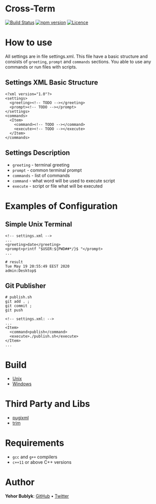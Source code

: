 # Cross-Term
[![Build Status](https://travis-ci.org/yehorbk/cross-term.svg?branch=master)](https://travis-ci.org/yehorbk/cross-term)
[![npm version](https://img.shields.io/github/v/release/yehorbk/cross-term)](https://www.npmjs.com/package/impress)
[![Licence](https://img.shields.io/github/license/yehorbk/cross-term)]()
# How to use
All settings are in file settings.xml. This file have a basic structure and consists of `greeting`, `prompt` and `commands` sections. You able to use any commands or run files with scripts.
## Settings XML Basic Structure
```
<?xml version="1.0"?>
<settings>
  <greeting><!-- TODO --></greeting>
  <prompt><!-- TODO --></prompt>
</settings>
<commands>
  <Item>
    <command><!-- TODO --></command>
    <execute><!-- TODO --></execute>
  </Item>
</commands>
```
## Settings Description
- `greeting` - terminal greeting
- `prompt` - common terminal prompt
- `commands` - list of commands
- `command` - what word will be used to execute script
- `execute` - script or file what will be executed
# Examples of Configuration
## Simple Unix Terminal
```
<!-- settings.xml -->
...
<greeting>date</greeting>
<prompt>printf "$USER:${PWD##*/}$ "</prompt>
...
```
```
# result
Tue May 19 20:55:49 EEST 2020
admin:Desktop$  
```
## Git Publisher
```
# publish.sh
git add . ;
git commit ;
git push
```
```
<!-- settings.xml: -->
...
<Item>
  <command>publish</command>
  <execute>./publish.sh</execute>
</Item>
...
```
# Build
- [Unix](https://github.com/yehorbk/cross-term/blob/master/docs/building-unix.md)
- [Windows](https://github.com/yehorbk/cross-term/blob/master/docs/building-windows.md)
# Third Party and Libs
- [pugixml](https://pugixml.org)
- [trim](https://stackoverflow.com/a/25385766/11804288)
# Requirements
- `gcc` and `g++` compilers
- `c++11` or above C++ versions
# Author
**Yehor Bublyk**: [GitHub](https://github.com/yehorbk) • [Twitter](https://twitter.com/thisisyehorbk)

